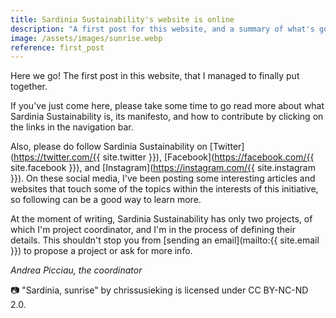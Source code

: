 ```yaml
---
title: Sardinia Sustainability's website is online 
description: "A first post for this website, and a summary of what's going on." 
image: /assets/images/sunrise.webp 
reference: first_post
---
```


Here we go! The first post in this website, that I managed to finally put
together. 

If you've just come here, please take some time to go read more about what
Sardinia Sustainability is, its manifesto, and how to contribute by clicking on
the links in the navigation bar.

Also, please do follow Sardinia Sustainability on
[Twitter](https://twitter.com/{{ site.twitter }}),
[Facebook](https://facebook.com/{{ site.facebook }}), and
[Instagram](https://instagram.com/{{ site.instagram }}). On these social
media, I've been posting some interesting articles and websites that touch some
of the topics within the interests of this initiative, so following can be a
good way to learn more.

At the moment of writing, Sardinia Sustainability has only two projects, of
which I'm project coordinator, and I'm in the process of defining their details.
This shouldn't stop you from [sending an
email](mailto:{{ site.email }}) to propose a project or ask for
more info.

*Andrea Picciau, the coordinator*

📷 "Sardinia, sunrise" by chrissusieking is licensed under CC BY-NC-ND 2.0.